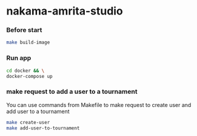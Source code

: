 # nakama-amrita-studio

### Before start
```bash
make build-image
```

### Run app

```bash
cd docker && \
docker-compose up
```

### make request to add a user to a tournament

You can use commands from Makefile to make request to create user and add user to a tournament

```bash
make create-user
make add-user-to-tournament
```